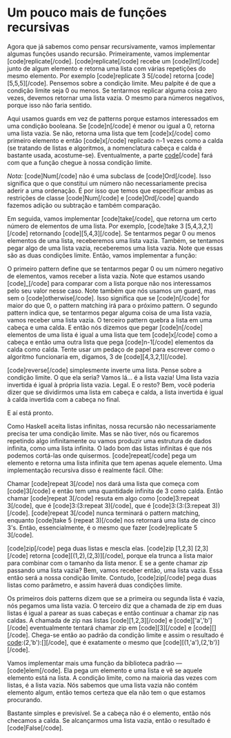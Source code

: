 Um pouco mais de funções recursivas
===================================

Agora que já sabemos como pensar recursivamente, vamos implementar algumas funções usando recursão. 
Primeiramente, vamos implementar [code]replicate[/code]. [code]replicate[/code] recebe um [code]Int[/code] 
junto de algum elemento e retorna uma lista com várias repetições do mesmo elemento. Por exemplo 
[code]replicate 3 5[/code] retorna [code][5,5,5][/code]. Pensemos sobre a condição limite. Meu palpite 
é de que a condição limite seja 0 ou menos. Se tentarmos replicar alguma coisa zero vezes, devemos 
retornar uma lista vazia. O mesmo para números negativos, porque isso não faria sentido.

Aqui usamos guards em vez de patterns porque estamos interessados em uma condição booleana. Se 
[code]n[/code] é menor ou igual a 0, retorna uma lista vazia. Se não, retorna uma lista que tem 
[code]x[/code] como primeiro elemento e então [code]x[/code] replicado n-1 vezes como a calda 
(se tratando de listas e algoritmos, a nomenclatura cabeça e calda é bastante usada, acostume-se). 
Eventualmente, a parte [code](n-1)[/code] fará com que a função chegue à nossa condição limite.

<em>Nota:</em> [code]Num[/code] não é uma subclass de [code]Ord[/code]. Isso significa que o que 
constitui um número não necessariamente precisa aderir a uma ordenação. É por isso que temos que 
especificar ambas as restrições de classe [code]Num[/code] e [code]Ord[/code] quando fazemos adição 
ou subtração e também comparação.

Em seguida, vamos implementar [code]take[/code], que retorna um certo número de elementos de uma lista. 
Por exemplo, [code]take 3 [5,4,3,2,1][/code] retornando [code][5,4,3][/code]. Se tentarmos pegar 0 ou 
menos elementos de uma lista, receberemos uma lista vazia. Também, se tentamos pegar algo de uma lista 
vazia, receberemos uma lista vazia. Note que essas são as duas condições limite. Então, vamos implementar 
a função:

O primeiro pattern define que se tentarmos pegar 0 ou um número negativo de elementos, vamos receber 
a lista vazia. Note que estamos usando [code]_[/code] para comparar com a lista porque não nos 
interessamos pelo seu valor nesse caso. Note também que nós usamos um guard, mas sem o 
[code]otherwise[/code]. Isso significa que se [code]n[/code] for maior do que 0, o pattern matching irá 
para o próximo pattern. O segundo pattern indica que, se tentarmos pegar alguma coisa de uma lista vazia, 
vamos receber uma lista vazia. O terceiro pattern quebra a lista em uma cabeça e uma calda. E então nós 
dizemos que pegar [code]n[/code] elementos de uma lista é igual a uma lista que tem [code]x[/code] 
como a cabeça e então uma outra lista que pega [code]n-1[/code] elementos da calda como calda. Tente usar 
um pedaço de papel para escrever como o algoritmo funcionaria em, digamos, 3 de [code][4,3,2,1][/code].

[code]reverse[/code] simplesmente inverte uma lista. Pense sobre a condição limite. O que ela seria? 
Vamos lá... é a lista vazia! Uma lista vazia invertida é igual à própria lista vazia. Legal. E o resto? 
Bem, você poderia dizer que se dividirmos uma lista em cabeça e calda, a lista invertida é igual à 
calda invertida com a cabeça no final.

E aí está pronto.

Como Haskell aceita listas infinitas, nossa recursão não necessariamente precisa ter uma condição 
limite. Mas se não tiver, nós ou ficaremos repetindo algo infinitamente ou vamos produzir uma estrutura 
de dados infinita, como uma lista infinita. O lado bom das listas infinitas é que nós podemos 
cortá-las onde quisermos. [code]repeat[/code] pega um elemento e retorna uma lista infinita que tem 
apenas aquele elemento. Uma implementação recursiva disso é realmente fácil. Olhe:

Chamar [code]repeat 3[/code] nos dará uma lista que começa com [code]3[/code] e então tem uma 
quantidade infinita de 3 como calda. Então chamar [code]repeat 3[/code] resuta em algo como 
[code]3:repeat 3[/code], que é [code]3:(3:repeat 3)[/code], que é [code]3:(3:(3:repeat 3))[/code]. 
[code]repeat 3[/code] nunca terminará o pattern matching, enquanto [code]take 5 (repeat 3)[/code] 
nos retornará uma lista de cinco 3's. Então, essencialmente, é o mesmo que fazer 
[code]replicate 5 3[/code].

[code]zip[/code] pega duas listas e mescla elas. [code]zip [1,2,3] [2,3][/code] retorna 
[code][(1,2),(2,3)][/code], porque ela trunca a lista maior para combinar com o tamanho da lista menor. 
E se a gente chamar <i>zip</i> passando uma lista vazia? Bem, vamos receber então, uma lista vazia. 
Essa então será a nossa condição limite. Contudo, [code]zip[/code] pega duas listas como parâmetro, 
e assim haverá duas condições limite.

Os primeiros dois patterns dizem que se a primeira ou segunda lista é vazia, nós pegamos uma lista 
vazia. O terceiro diz que a chamada de zip em duas listas é igual a parear as suas cabeças e então 
continuar a chamar zip nas caldas. A chamada de zip nas listas [code][1,2,3][/code] e 
[code]['a','b'][/code] eventualmente tentará chamar zip em [code][3][/code] e [code][][/code]. 
Chega-se então ao padrão da condição limite e assim o resultado é [code](1,'a'):(2,'b'):[][/code], 
que é exatamente o mesmo que [code][(1,'a'),(2,'b')][/code].

Vamos implementar mais uma função da biblioteca padrão &mdash; [code]elem[/code]. Ela pega um 
elemento e uma lista e vê se aquele elemento está na lista. A condição limite, como na maioria das 
vezes com listas, é a lista vazia. Nós sabemos que uma lista vazia não contém elemento algum, então 
temos certeza que ela não tem o que estamos procurando.

Bastante simples e previsível. Se a cabeça não é o elemento, então nós checamos a calda. Se alcançarmos 
uma lista vazia, então o resultado é [code]False[/code].

